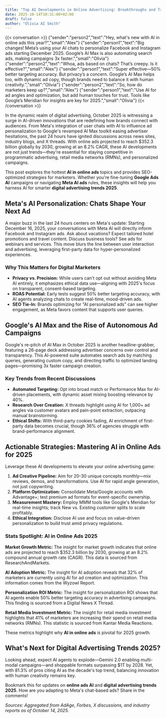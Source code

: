 ```yaml
---
title: "Top AI Developments in Online Advertising: Breakthroughs and Trends Shaping 2025"
date: 2025-10-14T10:31:00+02:00
draft: false
author: "Olivia AI Smith"
---
```


{{< conversation >}}
{"sender":"person2","text":"Hey, what's new with AI in online ads this year?","small":"Alex"}
{"sender":"person1","text":"Big changes! Meta’s using your AI chats to personalize Facebook and Instagram ads starting December 2025. Google’s AI Max is also automating search ads, making campaigns 3x faster.","small":"Olivia"}
{"sender":"person2","text":"Whoa, ads based on chats? That’s creepy. Is it effective?","small":"Alex"}
{"sender":"person1","text":"Super effective—50% better targeting accuracy. But privacy’s a concern. Google’s AI Max helps too, with dynamic ad copy, though brands need to balance it with human creativity.","small":"Olivia"}
{"sender":"person2","text":"So, how do marketers keep up?","small":"Alex"}
{"sender":"person1","text":"Use AI for ad angles and optimization, but add human touches for trust. Tools like Google’s Meridian for insights are key for 2025.","small":"Olivia"}
{{< /conversation >}}

In the dynamic realm of digital advertising, October 2025 is witnessing a surge in AI-driven innovations that are redefining how brands connect with audiences. From Meta's integration of user chats with AI to influence ad personalization to Google's revamped AI Max toolkit easing advertiser hesitations, the past 24 hours have ignited discussions across news sites, industry blogs, and X threads. With online ads projected to reach $352.3 billion globally by 2030, growing at an 8.2% CAGR, these AI developments are not just trends—they're essential for staying competitive in programmatic advertising, retail media networks (RMNs), and personalized campaigns.

This post explores the hottest **AI in online ads** topics and provides SEO-optimized strategies for marketers. Whether you're fine-tuning **Google Ads AI** campaigns or navigating **Meta AI ads** rules, these insights will help you harness AI for smarter **digital advertising trends 2025**.

## Meta's AI Personalization: Chats Shape Your Next Ad

A major buzz in the last 24 hours centers on Meta's update: Starting December 16, 2025, your conversations with Meta AI will directly inform Facebook and Instagram ads. Ask about vacations? Expect tailored hotel promotions and travel content. Discuss business tools? See ads for webinars and services. This move blurs the line between user interaction and advertising, leveraging first-party data for hyper-personalized experiences.

### Why This Matters for Digital Marketers
- **Privacy vs. Precision:** While users can't opt out without avoiding Meta AI entirely, it emphasizes ethical data use—aligning with 2025's focus on transparent, consent-based targeting.
- **ROAS Potential:** Early tests suggest 50% better targeting accuracy, with AI agents analyzing chats to create real-time, mood-driven ads.
- **SEO Tie-In:** Brands optimizing for "AI personalized ads" can see higher engagement, as Meta favors content that supports user queries.

## Google's AI Max and the Rise of Autonomous Ad Campaigns

Google's re-pitch of AI Max in October 2025 is another headline-grabber, featuring a 26-page deck addressing advertiser concerns over control and transparency. This AI-powered suite automates search ads by matching queries, generating custom copy, and directing traffic to optimized landing pages—promising 3x faster campaign creation.

### Key Trends from Recent Discussions
- **Automated Targeting:** Opt into broad match or Performance Max for AI-driven placements, with dynamic asset mixing boosting relevance by 40%.
- **Research Over Creation:** X threads highlight using AI for 1,000+ ad angles via customer avatars and pain-point extraction, outpacing manual brainstorming.
- **Ethical Shifts:** With third-party cookies fading, AI enrichment of first-party data becomes crucial, though 36% of agencies struggle with brand-performance alignment.

## Actionable Strategies: Mastering AI in Online Ads for 2025

Leverage these AI developments to elevate your online advertising game:

1. **Ad Creative Pipeline:** Aim for 20-30 unique concepts monthly—mix reviews, demos, and transformations. Use AI for rapid angle generation, not just copywriting.
2. **Platform Optimization:** Consolidate Meta/Google accounts with Advantage+; test premium ad formats for event-specific ownership.
3. **Measurement Mastery:** Employ MMM tools like Google's Meridian for real-time insights; track New vs. Existing customer splits to scale profitably.
4. **Ethical Integration:** Disclose AI use and focus on value-driven personalization to build trust amid privacy regulations.

### Stats Spotlight: AI in Online Ads 2025

**Market Growth Metric:** The insight for market growth indicates that online ads are projected to reach $352.3 billion by 2030, growing at an 8.2% compound annual growth rate (CAGR). This data is sourced from ResearchAndMarkets.

**AI Adoption Metric:** The insight for AI adoption reveals that 32% of marketers are currently using AI for ad creation and optimization. This information comes from the Wyzowl Report.

**Personalization ROI Metric:** The insight for personalization ROI shows that AI agents enable 50% better targeting accuracy in advertising campaigns. This finding is sourced from a Digital News X Thread.

**Retail Media Investment Metric:** The insight for retail media investment highlights that 41% of marketers are increasing their spend on retail media networks (RMNs). This statistic is sourced from Kantar Media Reactions.

These metrics highlight why **AI in online ads** is pivotal for 2025 growth.

## What's Next for Digital Advertising Trends 2025?

Looking ahead, expect AI agents to explode—Gemini 2.0 enabling multi-modal campaigns—and shoppable formats surpassing $1T by 2028. Yet, with 81.3% of pros citing AI as the decade's top trend, balancing innovation with human creativity remains key.

Bookmark this for updates on **online ads AI** and **digital advertising trends 2025**. How are you adapting to Meta's chat-based ads? Share in the comments!

*Sources: Aggregated from AdAge, Forbes, X discussions, and industry reports as of October 14, 2025.*